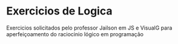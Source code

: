 <h1>Exercicios de Logica</h1>
Exercicios solicitados pelo professor Jailson em JS e VisualG para aperfeiçoamento do raciocinio lógico em programação
